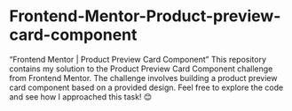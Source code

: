 # Frontend-Mentor-Product-preview-card-component
“Frontend Mentor | Product Preview Card Component”  This repository contains my solution to the Product Preview Card Component challenge from Frontend Mentor. The challenge involves building a product preview card component based on a provided design. Feel free to explore the code and see how I approached this task! 😊
